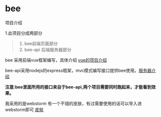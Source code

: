 # bee

项目介绍

1.此项目分成两部分
> 1. bee前端页面部分
> 2. bee-api 后端服务器部分

bee 采用前端vue框架编写，具体介绍 [vue的项目介绍](https://github.com/hpstream/bee/tree/master/bee/bee)


bee-api采用nodejs的express框架，mvc模式编写接口提供bee使用。[服务器介绍](https://github.com/hpstream/bee/tree/master/bee/bee-api)

**注意:bee里面所用的接口来自于bee-api,两个项目需要同时跑起来，才能看到效果。**

我采用的是webstorm 有一个不错的皮肤，有过需要使用的话可以导入进webstorm即可
<a href='https://github.com/hpstream/bee/blob/master/settings.jar'>皮肤</a>